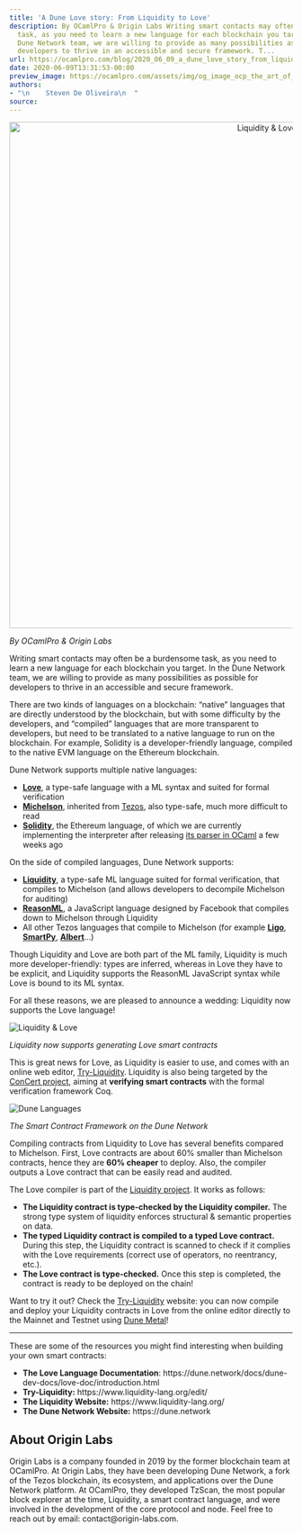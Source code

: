 ```yaml
---
title: 'A Dune Love story: From Liquidity to Love'
description: By OCamlPro & Origin Labs Writing smart contacts may often be a burdensome
  task, as you need to learn a new language for each blockchain you target. In the
  Dune Network team, we are willing to provide as many possibilities as possible for
  developers to thrive in an accessible and secure framework. T...
url: https://ocamlpro.com/blog/2020_06_09_a_dune_love_story_from_liquidity_to_love
date: 2020-06-09T13:31:53-00:00
preview_image: https://ocamlpro.com/assets/img/og_image_ocp_the_art_of_prog.png
authors:
- "\n    Steven De Oliveira\n  "
source:
---
```


<div align="center">
<a href="https://ocamlpro.com/blog/2020_06_09_a_dune_love_story_from_liquidity_to_love">
<img src="https://ocamlpro.com/blog/assets/img/liq-love-1.png" width="900" height="900" alt="Liquidity &amp; Love" title="A Dune Love story: From Liquidity to Love">
</a>
</div>
<p><em>By OCamlPro &amp; Origin Labs</em></p>
<p>Writing smart contacts may often be a burdensome task, as you need to learn a new language for each blockchain you target. In the Dune Network team, we are willing to provide as many possibilities as possible for developers to thrive in an accessible and secure framework.</p>
<p>There are two kinds of languages on a blockchain: “native” languages that are directly understood by the blockchain, but with some difficulty by the developers, and “compiled” languages that are more transparent to developers, but need to be translated to a native language to run on the blockchain. For example, Solidity is a developer-friendly language, compiled to the native EVM language on the Ethereum blockchain.</p>
<p>Dune Network supports multiple native languages:</p>
<ul>
<li><a href="https://medium.com/dune-network/love-a-new-smart-contract-language-for-the-dune-network-a217ab2255be"><strong>Love</strong></a>, a type-safe language with a ML syntax and suited for formal verification
</li>
<li><a href="https://dune.network/docs/dune-node-mainnet/whitedoc/michelson.html"><strong>Michelson</strong></a>, inherited from <a href="https://tezos.com">Tezos</a>, also type-safe, much more difficult to read
</li>
<li><a href="https://en.wikipedia.org/wiki/Solidity"><strong>Solidity</strong></a>, the Ethereum language, of which we are currently implementing the interpreter after releasing <a href="https://medium.com/dune-network/a-solidity-parser-in-ocaml-with-menhir-e1064f94e76b">its parser in OCaml</a> a few weeks ago
</li>
</ul>
<p>On the side of compiled languages, Dune Network supports:</p>
<ul>
<li><a href="https://www.liquidity-lang.org/"><strong>Liquidity</strong></a>, a type-safe ML language suited for formal verification, that compiles to Michelson (and allows developers to decompile Michelson for auditing)
</li>
<li><a href="https://reasonml.github.io/"><strong>ReasonML</strong></a>, a JavaScript language designed by Facebook that compiles down to Michelson through Liquidity
</li>
<li>All other Tezos languages that compile to Michelson (for example <a href="https://ligolang.org/"><strong>Ligo</strong></a>, <a href="https://smartpy.io/"><strong>SmartPy</strong></a>, <a href="https://albert-lang.io/"><strong>Albert</strong></a>...)
</li>
</ul>
<p>Though Liquidity and Love are both part of the ML family, Liquidity is much more developer-friendly: types are inferred, whereas in Love they have to be explicit, and Liquidity supports the ReasonML JavaScript syntax while Love is bound to its ML syntax.</p>
<p>For all these reasons, we are pleased to announce a wedding: Liquidity now supports the Love language!</p>
<p><img src="https://ocamlpro.com/blog/assets/img/liq-love-2.png" alt="Liquidity &amp; Love"></p>
<p><em>Liquidity now supports generating Love smart contracts</em></p>
<p>This is great news for Love, as Liquidity is easier to use, and comes with an online web editor, <a href="https://www.liquidity-lang.org/edit/">Try-Liquidity</a>. Liquidity is also being targeted by the <a href="https://arxiv.org/pdf/1907.10674.pdf">ConCert project</a>, aiming at <strong>verifying smart contracts</strong> with the formal verification framework Coq.</p>
<p><img src="https://ocamlpro.com/blog/assets/img/dune-compilers.png" alt="Dune Languages"></p>
<p><em>The Smart Contract Framework on the Dune Network</em></p>
<p>Compiling contracts from Liquidity to Love has several benefits compared to Michelson. First, Love contracts are about 60% smaller than Michelson contracts, hence they are <strong>60% cheaper</strong> to deploy. Also, the compiler outputs a Love contract that can be easily read and audited.</p>
<p>The Love compiler is part of the <a href="https://github.com/OCamlPro/liquidity">Liquidity project</a>. It works as follows:</p>
<ul>
<li><strong>The Liquidity contract is type-checked by the Liquidity compiler.</strong> The strong type system of liquidity enforces structural &amp; semantic properties on data.
</li>
<li><strong>The typed Liquidity contract is compiled to a typed Love contract.</strong> During this step, the Liquidity contract is scanned to check if it complies with the Love requirements (correct use of operators, no reentrancy, etc.).
</li>
<li><strong>The Love contract is type-checked.</strong> Once this step is completed, the contract is ready to be deployed on the chain!
</li>
</ul>
<p>Want to try it out? Check the <a href="https://www.liquidity-lang.org/edit/">Try-Liquidity</a> website: you can now compile and deploy your Liquidity contracts in Love from the online editor directly to the Mainnet and Testnet using <a href="https://metal.dune.network">Dune Metal</a>!</p>
<hr>
<p>These are some of the resources you might find interesting when building your own smart contracts:</p>
<ul>
<li><strong>The Love Language Documentation</strong>: https://dune.network/docs/dune-dev-docs/love-doc/introduction.html
</li>
<li><strong>Try-Liquidity:</strong> https://www.liquidity-lang.org/edit/
</li>
<li><strong>The Liquidity Website:</strong> https://www.liquidity-lang.org/
</li>
<li><strong>The Dune Network Website:</strong> https://dune.network
</li>
</ul>
<h2>About Origin Labs</h2>
<p>Origin Labs is a company founded in 2019 by the former blockchain team at  OCamlPro. At Origin Labs, they have been developing Dune Network, a fork of the Tezos blockchain, its ecosystem, and applications over the Dune  Network platform. At OCamlPro, they developed TzScan, the most popular  block explorer at the time, Liquidity, a smart contract language, and  were involved in the development of the core protocol and node. Feel free to reach out by email: contact@origin-labs.com.</p>

